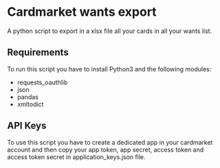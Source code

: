 # Cardmarket wants export

A python script to export in a xlsx file all your cards in all your wants list.

## Requirements
To run this script you have to install Python3 and the following modules:
- requests_oauthlib
- json
- pandas
- xmltodict

## API Keys
To use this script you have to create a dedicated app in your cardmarket account and then copy your app token, app secret, access token and access token secret in application_keys.json file.
